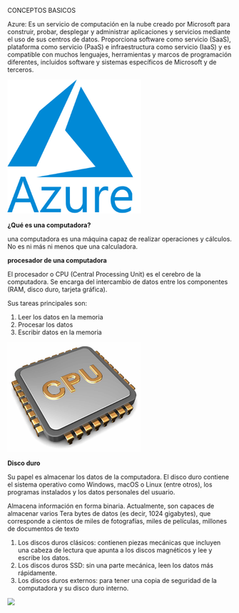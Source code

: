 CONCEPTOS BASICOS

Azure: Es un servicio de computación en la nube creado por Microsoft para construir, probar, desplegar y administrar aplicaciones y servicios mediante el uso de sus centros de datos. Proporciona software como servicio (SaaS), plataforma como servicio (PaaS) e infraestructura como servicio (IaaS) y es compatible con muchos lenguajes, herramientas y marcos de programación diferentes, incluidos software y sistemas específicos de Microsoft y de terceros. 

<img src="AZURE.png" width="300">

**¿Qué es una computadora?**

una computadora es una máquina capaz de realizar operaciones y cálculos. No es ni más ni menos que una calculadora.

**procesador de una computadora**

<P>El procesador o CPU (Central Processing Unit) es el cerebro de la computadora. Se encarga del intercambio de datos entre los componentes (RAM, disco duro, tarjeta gráfica).</P>

Sus tareas principales son:

<ol>
<li>Leer los datos en la memoria</li>
<li>Procesar los datos</li>
<li>Escribir datos en la memoria</li>

</ol>

<img src="procesador01.-CPU.jpg" width="300">

<strong>Disco duro</strong>

Su papel es almacenar los datos de la computadora. El disco duro contiene el sistema operativo como Windows, macOS o Linux (entre otros), los programas instalados y los datos personales del usuario.

Almacena información en forma binaria. Actualmente, son capaces de almacenar varios Tera bytes de datos (es decir, 1024 gigabytes), que corresponde a cientos de miles de fotografías, miles de películas, millones de documentos de texto

<ol>
<li>Los discos duros clásicos: contienen piezas mecánicas que incluyen una cabeza de lectura que apunta a los discos magnéticos y lee y escribe los datos.</li>
<li>Los discos duros SSD: sin una parte mecánica, leen los datos más rápidamente.</li>
<li>Los discos duros externos: para tener una copia de seguridad de la computadora y su disco duro interno.</li>

</ol> 

<img src="DISCODURO.-CPU.jpg" width="300">




